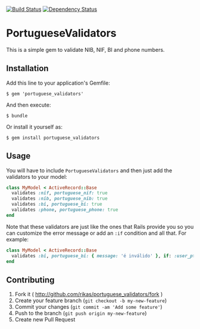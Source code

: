 [![Build Status](https://travis-ci.org/rikas/portuguese_validators.svg?branch=master)](https://travis-ci.org/rikas/portuguese_validators) [![Dependency Status](https://gemnasium.com/rikas/portuguese_validators.svg)](https://gemnasium.com/rikas/portuguese_validators)

# PortugueseValidators

This is a simple gem to validate NIB, NIF, BI and phone numbers.

## Installation

Add this line to your application's Gemfile:

```console
$ gem 'portuguese_validators'
```

And then execute:

```console
$ bundle
```

Or install it yourself as:

```console
$ gem install portuguese_validators
```

## Usage

You will have to include `PortugueseValidators` and then just add the validators to your model:

```ruby
class MyModel < ActiveRecord::Base
  validates :nif, portuguese_nif: true
  validates :nib, portuguese_nib: true
  validates :bi, portuguese_bi: true
  validates :phone, portuguese_phone: true
end
```

Note that these validators are just like the ones that Rails provide you so you can customize the error message or add an `:if` condition and all that. For example:

```ruby
class MyModel < ActiveRecord::Base
  validates :bi, portuguese_bi: { message: 'é inválido' }, if: :user_pt?
end
```

## Contributing

1. Fork it ( http://github.com/rikas/portuguese_validators/fork )
2. Create your feature branch (`git checkout -b my-new-feature`)
3. Commit your changes (`git commit -am 'Add some feature'`)
4. Push to the branch (`git push origin my-new-feature`)
5. Create new Pull Request
